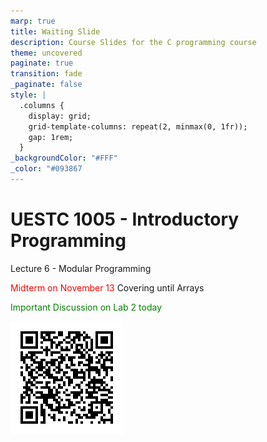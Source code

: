 ```yaml
---
marp: true
title: Waiting Slide
description: Course Slides for the C programming course
theme: uncovered
paginate: true
transition: fade
_paginate: false
style: |
  .columns {
    display: grid;
    grid-template-columns: repeat(2, minmax(0, 1fr));
    gap: 1rem;
  }
_backgroundColor: "#FFF"
_color: "#093867
---
```


<!-- _header: ![h:5em](assets/UoG_keyline.svg) -->

# UESTC 1005 - Introductory Programming

Lecture 6 - Modular Programming 

<span style="color:red"> Midterm on November 13</span>
Covering until Arrays

<span style="color:green"> Important Discussion on Lab 2 today</span>

![bg right:40% 50%](qrcode-github.com.png)

